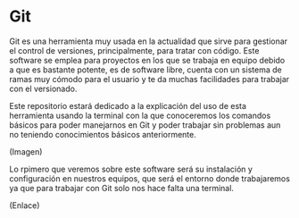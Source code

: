 # Git

Git es una herramienta muy usada en la actualidad que sirve para gestionar el control de versiones, principalmente, para tratar con código. Este software se emplea para proyectos en los que se trabaja en equipo debido a que es bastante potente, es de software libre, cuenta con un sistema de ramas muy cómodo para el usuario y te da muchas facilidades para trabajar con el versionado.

Este repositorio estará dedicado a la explicación del uso de esta herramienta usando la terminal con la que conoceremos los comandos básicos para poder manejarnos en Git y poder trabajar sin problemas aun no teniendo conocimientos básicos anteriormente.

(Imagen)

Lo rpimero que veremos sobre este software será su instalación y configuración en nuestros equipos, que será el entorno donde trabajaremos ya que para trabajar con Git solo nos hace falta una terminal.

(Enlace)